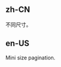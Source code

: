 ## zh-CN

不同尺寸。

## en-US

Mini size pagination.

<style>
#components-pagination-demo-mini .ant-pagination:not(:last-child) {
  margin-bottom: 24px;
}
</style>
